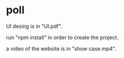# poll
 UI desing is in "UI.pdf".


 run "npm install" in order to create the project.

 
 a video of the website is in "show case.mp4".